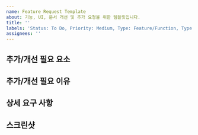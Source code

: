 ```yaml
---
name: Feature Request Template
about: 기능, UI, 문서 개선 및 추가 요청을 위한 템플릿입니다.
title: ''
labels: 'Status: To Do, Priority: Medium, Type: Feature/Function, Type: Feature/UI'
assignees: ''
---
```


## 추가/개선 필요 요소

## 추가/개선 필요 이유

## 상세 요구 사항

## 스크린샷
